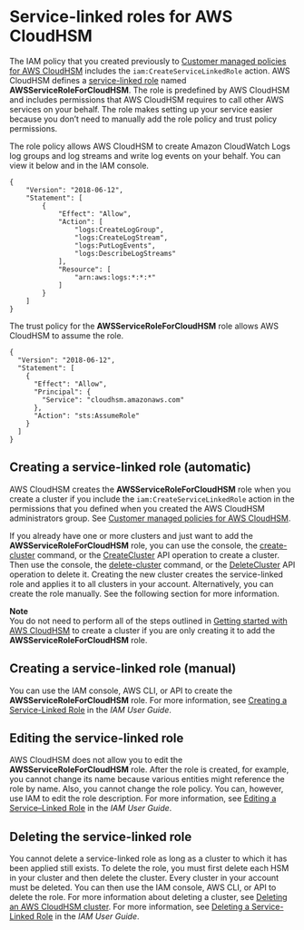 # Service\-linked roles for AWS CloudHSM<a name="service-linked-roles"></a>

The IAM policy that you created previously to [Customer managed policies for AWS CloudHSM](identity-access-management.md#permissions-for-cloudhsm) includes the `iam:CreateServiceLinkedRole` action\. AWS CloudHSM defines a [service\-linked role](https://docs.aws.amazon.com/IAM/latest/UserGuide/id_roles_terms-and-concepts.html#iam-term-service-linked-role) named **AWSServiceRoleForCloudHSM**\. The role is predefined by AWS CloudHSM and includes permissions that AWS CloudHSM requires to call other AWS services on your behalf\. The role makes setting up your service easier because you don’t need to manually add the role policy and trust policy permissions\.

The role policy allows AWS CloudHSM to create Amazon CloudWatch Logs log groups and log streams and write log events on your behalf\. You can view it below and in the IAM console\. 

```
{
    "Version": "2018-06-12",
    "Statement": [
        {
            "Effect": "Allow",
            "Action": [
                "logs:CreateLogGroup",
                "logs:CreateLogStream",
                "logs:PutLogEvents",
                "logs:DescribeLogStreams"
            ],
            "Resource": [
                "arn:aws:logs:*:*:*"
            ]
        }
    ]
}
```

The trust policy for the **AWSServiceRoleForCloudHSM** role allows AWS CloudHSM to assume the role\.

```
{
  "Version": "2018-06-12",
  "Statement": [
    {
      "Effect": "Allow",
      "Principal": {
        "Service": "cloudhsm.amazonaws.com"
      },
      "Action": "sts:AssumeRole"
    }
  ]
}
```

## Creating a service\-linked role \(automatic\)<a name="create-slr-auto"></a>

AWS CloudHSM creates the **AWSServiceRoleForCloudHSM** role when you create a cluster if you include the `iam:CreateServiceLinkedRole` action in the permissions that you defined when you created the AWS CloudHSM administrators group\. See [Customer managed policies for AWS CloudHSM](identity-access-management.md#permissions-for-cloudhsm)\. 

If you already have one or more clusters and just want to add the **AWSServiceRoleForCloudHSM** role, you can use the console, the [create\-cluster](https://docs.aws.amazon.com/cli/latest/reference/cloudhsmv2/create-cluster.html) command, or the [CreateCluster](https://docs.aws.amazon.com/cloudhsm/latest/APIReference/API_CreateCluster.html) API operation to create a cluster\. Then use the console, the [delete\-cluster](https://docs.aws.amazon.com/cli/latest/reference/cloudhsmv2/delete-cluster.html) command, or the [DeleteCluster](https://docs.aws.amazon.com/cloudhsm/latest/APIReference/API_DeleteCluster.html) API operation to delete it\. Creating the new cluster creates the service\-linked role and applies it to all clusters in your account\. Alternatively, you can create the role manually\. See the following section for more information\. 

**Note**  
You do not need to perform all of the steps outlined in [Getting started with AWS CloudHSM](getting-started.md) to create a cluster if you are only creating it to add the **AWSServiceRoleForCloudHSM** role\.

## Creating a service\-linked role \(manual\)<a name="create-slr-manual"></a>

You can use the IAM console, AWS CLI, or API to create the **AWSServiceRoleForCloudHSM** role\. For more information, see [Creating a Service\-Linked Role](https://docs.aws.amazon.com/IAM/latest/UserGuide/using-service-linked-roles.html#create-service-linked-role) in the *IAM User Guide*\. 

## Editing the service\-linked role<a name="edit-slr"></a>

AWS CloudHSM does not allow you to edit the **AWSServiceRoleForCloudHSM** role\. After the role is created, for example, you cannot change its name because various entities might reference the role by name\. Also, you cannot change the role policy\. You can, however, use IAM to edit the role description\. For more information, see [Editing a Service–Linked Role](https://docs.aws.amazon.com/IAM/latest/UserGuide/using-service-linked-roles.html#edit-service-linked-role) in the *IAM User Guide*\.

## Deleting the service\-linked role<a name="delete-slr"></a>

You cannot delete a service\-linked role as long as a cluster to which it has been applied still exists\. To delete the role, you must first delete each HSM in your cluster and then delete the cluster\. Every cluster in your account must be deleted\. You can then use the IAM console, AWS CLI, or API to delete the role\. For more information about deleting a cluster, see [Deleting an AWS CloudHSM cluster](delete-cluster.md)\. For more information, see [Deleting a Service\-Linked Role](https://docs.aws.amazon.com/IAM/latest/UserGuide/using-service-linked-roles.html#delete-service-linked-role) in the *IAM User Guide*\.